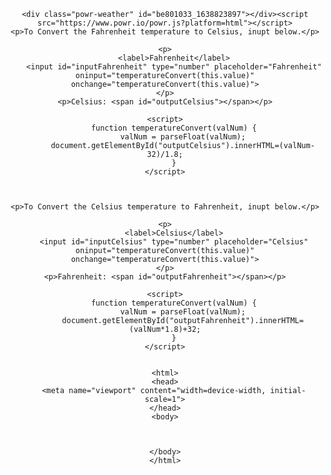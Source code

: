 

<center>


    <div class="powr-weather" id="be801033_1638823897"></div><script src="https://www.powr.io/powr.js?platform=html"></script>
    <p>To Convert the Fahrenheit temperature to Celsius, inupt below.</p>

    <p>
        <label>Fahrenheit</label>
        <input id="inputFahrenheit" type="number" placeholder="Fahrenheit" oninput="temperatureConvert(this.value)" onchange="temperatureConvert(this.value)">
    </p>
    <p>Celsius: <span id="outputCelsius"></span></p>

    <script>
        function temperatureConvert(valNum) {
            valNum = parseFloat(valNum);
            document.getElementById("outputCelsius").innerHTML=(valNum-32)/1.8;
        }
    </script>


     
    <p>To Convert the Celsius temperature to Fahrenheit, inupt below.</p>

    <p>
        <label>Celsius</label>
        <input id="inputCelsius" type="number" placeholder="Celsius" oninput="temperatureConvert(this.value)" onchange="temperatureConvert(this.value)">
    </p>
    <p>Fahrenheit: <span id="outputFahrenheit"></span></p>

    <script>
        function temperatureConvert(valNum) {
            valNum = parseFloat(valNum);
            document.getElementById("outputFahrenheit").innerHTML=(valNum*1.8)+32;
        }
    </script>
    
    
    <html>
    <head>
        <meta name="viewport" content="width=device-width, initial-scale=1">
    </head>
    <body>



    </body>
    </html>

</center>

